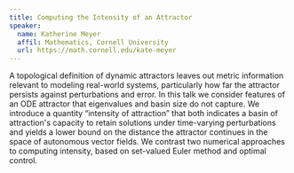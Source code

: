 ```yaml
---
title: Computing the Intensity of an Attractor
speaker:
  name: Katherine Meyer
  affil: Mathematics, Cornell University
  url: https://math.cornell.edu/kate-meyer
---
```


A topological definition of dynamic attractors leaves out metric information relevant to modeling real-world systems, particularly how far the attractor persists against perturbations and error. In this talk we consider features of an ODE attractor that eigenvalues and basin size do not capture. We introduce a quantity “intensity of attraction” that both indicates a basin of attraction's capacity to retain solutions under time-varying perturbations and yields a lower bound on the distance the attractor continues in the space of autonomous vector fields. We contrast two numerical approaches to computing intensity, based on set-valued Euler method and optimal control. 

